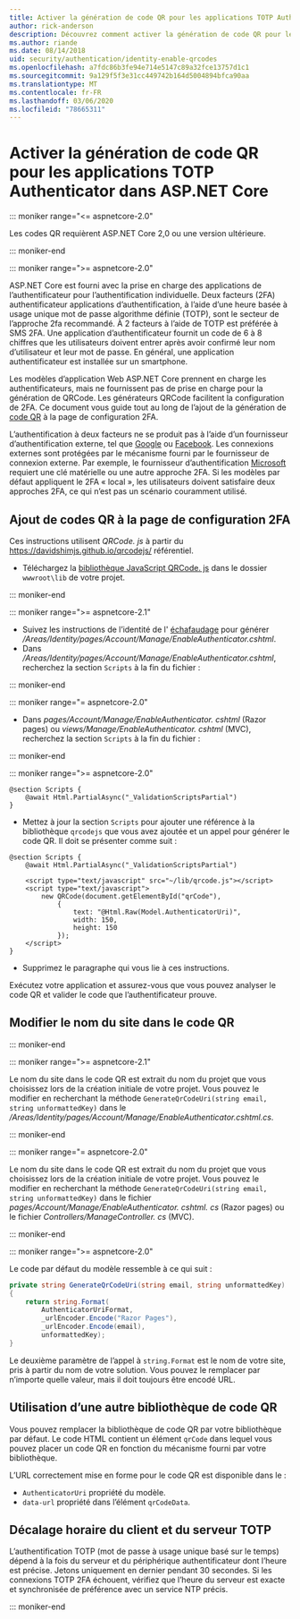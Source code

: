 ```yaml
---
title: Activer la génération de code QR pour les applications TOTP Authenticator dans ASP.NET Core
author: rick-anderson
description: Découvrez comment activer la génération de code QR pour les applications TOTP Authenticator qui fonctionnent avec ASP.NET Core l’authentification à deux facteurs.
ms.author: riande
ms.date: 08/14/2018
uid: security/authentication/identity-enable-qrcodes
ms.openlocfilehash: a7fdc86b3fe94e714e5147c89a32fce13757d1c1
ms.sourcegitcommit: 9a129f5f3e31cc449742b164d5004894bfca90aa
ms.translationtype: MT
ms.contentlocale: fr-FR
ms.lasthandoff: 03/06/2020
ms.locfileid: "78665311"
---
```

# <a name="enable-qr-code-generation-for-totp-authenticator-apps-in-aspnet-core"></a>Activer la génération de code QR pour les applications TOTP Authenticator dans ASP.NET Core

::: moniker range="<= aspnetcore-2.0"

Les codes QR requièrent ASP.NET Core 2,0 ou une version ultérieure.

::: moniker-end

::: moniker range=">= aspnetcore-2.0"

ASP.NET Core est fourni avec la prise en charge des applications de l’authentificateur pour l’authentification individuelle. Deux facteurs (2FA) authentificateur applications d’authentification, à l’aide d’une heure basée à usage unique mot de passe algorithme définie (TOTP), sont le secteur de l’approche 2fa recommandé. À 2 facteurs à l’aide de TOTP est préférée à SMS 2FA. Une application d’authentificateur fournit un code de 6 à 8 chiffres que les utilisateurs doivent entrer après avoir confirmé leur nom d’utilisateur et leur mot de passe. En général, une application authentificateur est installée sur un smartphone.

Les modèles d’application Web ASP.NET Core prennent en charge les authentificateurs, mais ne fournissent pas de prise en charge pour la génération de QRCode. Les générateurs QRCode facilitent la configuration de 2FA. Ce document vous guide tout au long de l’ajout de la génération de [code QR](https://wikipedia.org/wiki/QR_code) à la page de configuration 2FA.

L’authentification à deux facteurs ne se produit pas à l’aide d’un fournisseur d’authentification externe, tel que [Google](xref:security/authentication/google-logins) ou [Facebook](xref:security/authentication/facebook-logins). Les connexions externes sont protégées par le mécanisme fourni par le fournisseur de connexion externe. Par exemple, le fournisseur d’authentification [Microsoft](xref:security/authentication/microsoft-logins) requiert une clé matérielle ou une autre approche 2FA. Si les modèles par défaut appliquent le 2FA « local », les utilisateurs doivent satisfaire deux approches 2FA, ce qui n’est pas un scénario couramment utilisé.

## <a name="adding-qr-codes-to-the-2fa-configuration-page"></a>Ajout de codes QR à la page de configuration 2FA

Ces instructions utilisent *QRCode. js* à partir du https://davidshimjs.github.io/qrcodejs/ référentiel.

* Téléchargez la [bibliothèque JavaScript QRCode. js](https://davidshimjs.github.io/qrcodejs/) dans le dossier `wwwroot\lib` de votre projet.

::: moniker-end

::: moniker range=">= aspnetcore-2.1"

* Suivez les instructions de l’identité de l' [échafaudage](xref:security/authentication/scaffold-identity) pour générer */Areas/Identity/pages/Account/Manage/EnableAuthenticator.cshtml*.
* Dans */Areas/Identity/pages/Account/Manage/EnableAuthenticator.cshtml*, recherchez la section `Scripts` à la fin du fichier :

::: moniker-end

::: moniker range="= aspnetcore-2.0"

* Dans *pages/Account/Manage/EnableAuthenticator. cshtml* (Razor pages) ou *views/Manage/EnableAuthenticator. cshtml* (MVC), recherchez la section `Scripts` à la fin du fichier :

::: moniker-end

::: moniker range=">= aspnetcore-2.0"

```cshtml
@section Scripts {
    @await Html.PartialAsync("_ValidationScriptsPartial")
}
```

* Mettez à jour la section `Scripts` pour ajouter une référence à la bibliothèque `qrcodejs` que vous avez ajoutée et un appel pour générer le code QR. Il doit se présenter comme suit :

```cshtml
@section Scripts {
    @await Html.PartialAsync("_ValidationScriptsPartial")

    <script type="text/javascript" src="~/lib/qrcode.js"></script>
    <script type="text/javascript">
        new QRCode(document.getElementById("qrCode"),
            {
                text: "@Html.Raw(Model.AuthenticatorUri)",
                width: 150,
                height: 150
            });
    </script>
}
```

* Supprimez le paragraphe qui vous lie à ces instructions.

Exécutez votre application et assurez-vous que vous pouvez analyser le code QR et valider le code que l’authentificateur prouve.

## <a name="change-the-site-name-in-the-qr-code"></a>Modifier le nom du site dans le code QR

::: moniker-end

::: moniker range=">= aspnetcore-2.1"

Le nom du site dans le code QR est extrait du nom du projet que vous choisissez lors de la création initiale de votre projet. Vous pouvez le modifier en recherchant la méthode `GenerateQrCodeUri(string email, string unformattedKey)` dans le */Areas/Identity/pages/Account/Manage/EnableAuthenticator.cshtml.cs*.

::: moniker-end

::: moniker range="= aspnetcore-2.0"

Le nom du site dans le code QR est extrait du nom du projet que vous choisissez lors de la création initiale de votre projet. Vous pouvez le modifier en recherchant la méthode `GenerateQrCodeUri(string email, string unformattedKey)` dans le fichier *pages/Account/Manage/EnableAuthenticator. cshtml. cs* (Razor pages) ou le fichier *Controllers/ManageController. cs* (MVC).

::: moniker-end

::: moniker range=">= aspnetcore-2.0"

Le code par défaut du modèle ressemble à ce qui suit :

```csharp
private string GenerateQrCodeUri(string email, string unformattedKey)
{
    return string.Format(
        AuthenticatorUriFormat,
        _urlEncoder.Encode("Razor Pages"),
        _urlEncoder.Encode(email),
        unformattedKey);
}
```

Le deuxième paramètre de l’appel à `string.Format` est le nom de votre site, pris à partir du nom de votre solution. Vous pouvez le remplacer par n’importe quelle valeur, mais il doit toujours être encodé URL.

## <a name="using-a-different-qr-code-library"></a>Utilisation d’une autre bibliothèque de code QR

Vous pouvez remplacer la bibliothèque de code QR par votre bibliothèque par défaut. Le code HTML contient un élément `qrCode` dans lequel vous pouvez placer un code QR en fonction du mécanisme fourni par votre bibliothèque.

L’URL correctement mise en forme pour le code QR est disponible dans le :

* `AuthenticatorUri` propriété du modèle.
* `data-url` propriété dans l’élément `qrCodeData`.

## <a name="totp-client-and-server-time-skew"></a>Décalage horaire du client et du serveur TOTP

L’authentification TOTP (mot de passe à usage unique basé sur le temps) dépend à la fois du serveur et du périphérique authentificateur dont l’heure est précise. Jetons uniquement en dernier pendant 30 secondes. Si les connexions TOTP 2FA échouent, vérifiez que l’heure du serveur est exacte et synchronisée de préférence avec un service NTP précis.

::: moniker-end
